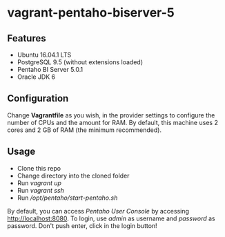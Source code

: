 # vagrant-pentaho-biserver-5

## Features

* Ubuntu 16.04.1 LTS
* PostgreSQL 9.5 (without extensions loaded)
* Pentaho BI Server 5.0.1
* Oracle JDK 6

## Configuration

Change **Vagrantfile** as you wish, in the provider settings to configure the number of CPUs and the amount for RAM.
By default, this machine uses 2 cores and 2 GB of RAM (the minimum recommended).

## Usage

* Clone this repo
* Change directory into the cloned folder
* Run *vagrant up*
* Run *vagrant ssh*
* Run */opt/pentaho/start-pentaho.sh*

By default, you can access *Pentaho User Console* by accessing [http://localhost:8080](http://localhost:8080). To login, use *admin* as username and *password* as password. Don't push enter, click in the login button!
